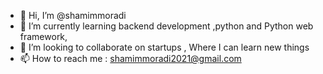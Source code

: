 - 👋 Hi, I’m @shamimmoradi
- 🌱 I’m currently learning backend development ,python and Python web framework,
- 💞️ I’m looking to collaborate on startups , Where I can learn new things
- 📫 How to reach me : shamimmoradi2021@gmail.com

<!---
shamimmoradi/shamimmoradi is a ✨ special ✨ repository because its `README.md` (this file) appears on your GitHub profile.
You can click the Preview link to take a look at your changes.
--->
